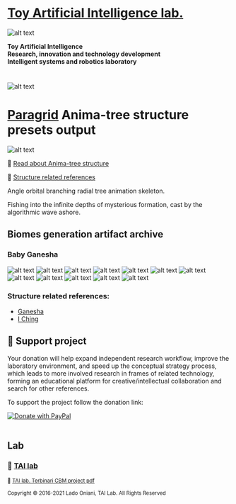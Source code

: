 
 # [Toy Artificial Intelligence lab.](https://ladooniani.github.io/tailab/) 
 
 ![alt text](https://github.com/ladooniani/tailab/blob/master/assets/toy_artificial_intelligence_lab_logo.png)

**Toy Artificial Intelligence\
Research, innovation and technology development\
Intelligent systems and robotics laboratory**

#

![alt text](https://github.com/ladooniani/tailab/blob/master/assets/tai_lab_terbinari_cbm_project_logo.png)

# [Paragrid](https://github.com/Toy-Artificial-Intelligence-lab/paragrid-doc) Anima-tree structure presets output

<!--- ![alt text](https://github.com/ladooniani/resume-cv/blob/main/img/img9.jpg) --->

![alt text](https://github.com/ladooniani/resume-cv/blob/main/img/img16.jpg)

<!--- Look into the foggy round vase fisheye, the planet lyre of the bogs and rainbows, sticky blots of inky clouds float over the swamp flowers, reed, and moss, inhabited by dragonflies, frogs, and snails --->

📌 [Read about Anima-tree structure](https://github.com/Toy-Artificial-Intelligence-lab/paragrid-doc/blob/main/markups/paragrid-anima-tree-structure.md)

🔗 [Structure related references](#Structure-related-references)
 
Angle orbital branching radial tree animation skeleton. 

Fishing into the infinite depths of mysterious formation, cast by the algorithmic wave ashore. 

## Biomes generation artifact archive

### Baby Ganesha

![alt text](https://github.com/Toy-Artificial-Intelligence-lab/paragrid-doc/blob/main/images/paragrid/paragrid-anima-tree-example-(1).jpg)
![alt text](https://github.com/Toy-Artificial-Intelligence-lab/paragrid-doc/blob/main/images/paragrid/paragrid-anima-tree-example-(2).jpg)
![alt text](https://github.com/Toy-Artificial-Intelligence-lab/paragrid-doc/blob/main/images/paragrid/paragrid-anima-tree-example-(3).jpg)
![alt text](https://github.com/Toy-Artificial-Intelligence-lab/paragrid-doc/blob/main/images/paragrid/paragrid-anima-tree-example-(4).jpg)
![alt text](https://github.com/Toy-Artificial-Intelligence-lab/paragrid-doc/blob/main/images/paragrid/paragrid-anima-tree-example-(5).jpg)
![alt text](https://github.com/Toy-Artificial-Intelligence-lab/paragrid-doc/blob/main/images/paragrid/paragrid-anima-tree-example-(6).jpg)
![alt text](https://github.com/Toy-Artificial-Intelligence-lab/paragrid-doc/blob/main/images/paragrid/paragrid-anima-tree-example-(7).jpg)
![alt text](https://github.com/Toy-Artificial-Intelligence-lab/paragrid-doc/blob/main/images/paragrid/paragrid-anima-tree-example-(8).jpg)
![alt text](https://github.com/Toy-Artificial-Intelligence-lab/paragrid-doc/blob/main/images/paragrid/paragrid-anima-tree-example-(9).jpg)
![alt text](https://github.com/Toy-Artificial-Intelligence-lab/paragrid-doc/blob/main/images/paragrid/paragrid-anima-tree-example-(10).jpg)
![alt text](https://github.com/Toy-Artificial-Intelligence-lab/paragrid-doc/blob/main/images/paragrid/paragrid-anima-tree-example-(11).jpg)
![alt text](https://github.com/Toy-Artificial-Intelligence-lab/paragrid-doc/blob/main/images/paragrid/paragrid-anima-tree-example-(12).jpg)

 ### Structure related references: 

- [Ganesha](https://en.wikipedia.org/wiki/Ganesha)
- [I Ching](https://en.wikipedia.org/wiki/I_Ching)
 

## 💖 Support project

Your donation will help expand independent research workflow, improve the laboratory environment, and speed up the conceptual strategy process, which leads to more involved research in frames of related technology, forming an educational platform for creative/intellectual collaboration and search for other references.

To support the project follow the donation link: 

<a href="https://www.paypal.com/cgi-bin/webscr?cmd=_s-xclick&hosted_button_id=GRGH6SL9EL72U">
  <img src="https://www.paypalobjects.com/en_US/i/btn/btn_donate_SM.gif" alt="Donate with PayPal" /><br><br>
</a>

## Lab

### 🔬 [TAI lab](https://ladooniani.github.io/tailab/) 

<sub>📃 [TAI lab. Terbinari CBM project pdf](https://github.com/ladooniani/tailab/blob/master/docs/tai.pdf)<sub>

<sub>Copyright © 2016-2021 Lado Oniani, TAI Lab. All Rights Reserved<sub>



